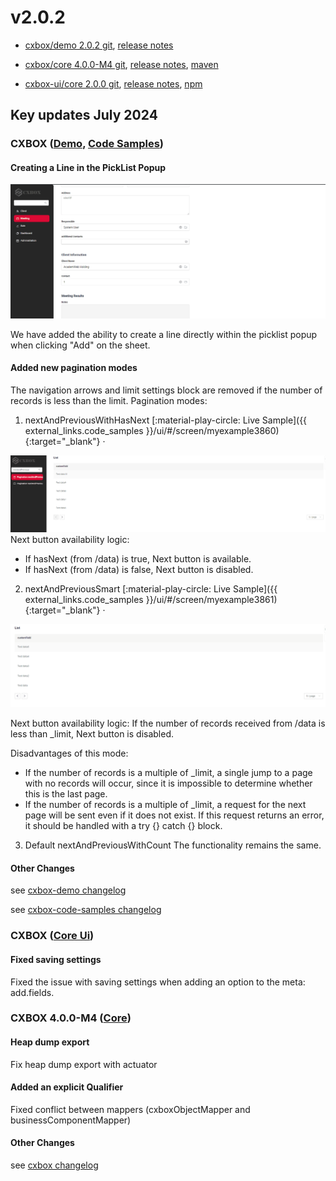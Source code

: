 # v2.0.2

* [cxbox/demo 2.0.2 git](https://github.com/CX-Box/cxbox-demo/tree/v.2.0.2), [release notes](https://github.com/CX-Box/cxbox-demo/releases/tag/v.2.0.2)

* [cxbox/core 4.0.0-M4 git](https://github.com/CX-Box/cxbox/tree/cxbox-4.0.0-M4), [release notes](https://github.com/CX-Box/cxbox/releases/tag/cxbox-4.0.0-M4), [maven](https://central.sonatype.com/artifact/org.cxbox/cxbox-starter-parent)

* [cxbox-ui/core 2.0.0 git](https://github.com/CX-Box/cxbox-ui/tree/2.0.0), [release notes](https://github.com/CX-Box/cxbox-ui/releases/tag/2.0.0), [npm](https://www.npmjs.com/package/@cxbox-ui/core)


## **Key updates July 2024** 
### CXBOX ([Demo](https://github.com/CX-Box/cxbox-demo), [Code Samples](https://github.com/CX-Box/cxbox-code-samples))
####  Creating a Line in the PickList Popup
![addpicklist.gif](v2.0.2/addpicklist.gif)

We have added the ability to create a line directly within the picklist popup when clicking "Add" on the sheet.
#### Added new pagination modes
The navigation arrows and limit settings block are removed if the number of records is less than the limit.
Pagination modes:

1) nextAndPreviousWithHasNext [:material-play-circle: Live Sample]({{ external_links.code_samples }}/ui/#/screen/myexample3860){:target="_blank"} ·

![nextAndPreviousWithHasNext.gif](v2.0.2/nextAndPreviousWithHasNext.gif)
   Next button availability logic:

   * If hasNext (from /data) is true, Next button is available.
   * If hasNext (from /data) is false, Next button is disabled.

2) nextAndPreviousSmart   [:material-play-circle: Live Sample]({{ external_links.code_samples }}/ui/#/screen/myexample3861){:target="_blank"} ·

![nextAndPreviousSmart.gif](v2.0.2/nextAndPreviousSmart.gif) 

   Next button availability logic:
   If the number of records received from /data is less than _limit, Next button is disabled.

   Disadvantages of this mode:

   * If the number of records is a multiple of _limit, a single jump to a page with no records will occur, since it is impossible to determine whether this is the last page.
   * If the number of records is a multiple of _limit, a request for the next page will be sent even if it does not exist. If this request returns an error, it should be handled with a try {} catch {} block.

3) Default nextAndPreviousWithCount 
   The functionality remains the same.
#### Other Changes
see [cxbox-demo changelog](https://github.com/CX-Box/cxbox-demo/releases/tag/v.2.0.2)

see [cxbox-code-samples changelog](https://github.com/CX-Box/cxbox-code-samples/releases/tag/v2.0.2)

### <a id="CXBOXUI">CXBOX</a> ([Core Ui](https://github.com/CX-Box/cxbox-ui))
#### Fixed saving settings 
Fixed the issue with saving settings when adding an option to the meta: add.fields.
### <a id="CXBOXCORE">CXBOX 4.0.0-M4</a>  ([Core](https://github.com/CX-Box/cxbox))
#### Heap dump export
Fix heap dump export with actuator
#### Added an explicit Qualifier
Fixed conflict between mappers (cxboxObjectMapper and businessComponentMapper)
#### Other Changes
see [cxbox changelog](https://github.com/CX-Box/cxbox/releases/tag/cxbox-4.0.0-M4)
